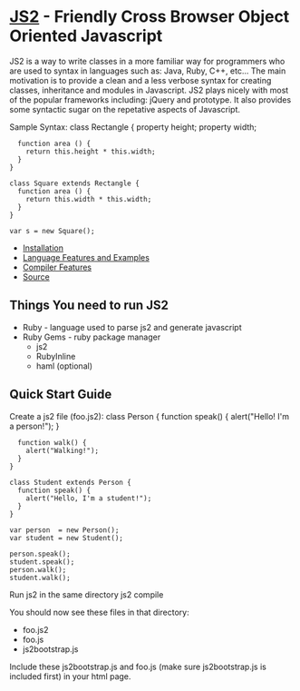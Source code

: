 [JS2](http://github.com/jeffsu/js2) - Friendly Cross Browser Object Oriented Javascript
=======================================================================================

JS2 is a way to write classes in a more familiar way for programmers who are used to syntax in languages such as: Java, Ruby, C++, etc...
The main motivation is to provide a clean and a less verbose syntax for creating classes, inheritance and modules in Javascript.  JS2 plays
nicely with most of the popular frameworks including: jQuery and prototype.  It also provides some syntactic sugar on the repetative aspects
of Javascript.

Sample Syntax:
    class Rectangle {
      property height;
      property width;
    
      function area () {
        return this.height * this.width;
      }
    }
    
    class Square extends Rectangle {
      function area () {
        return this.width * this.width;
      }
    }
    
    var s = new Square();

* [Installation](http://github.com/jeffsu/js2/blob/master/wiki/installation.md)
* [Language Features and Examples](http://github.com/jeffsu/js2/blob/master/wiki/features.md)
* [Compiler Features](http://github.com/jeffsu/js2/blob/master/wiki/compiler.md)
* [Source](http://github.com/jeffsu/js2)

Things You need to run JS2
--------------------------
* Ruby - language used to parse js2 and generate javascript
* Ruby Gems - ruby package manager
  * js2
  * RubyInline
  * haml (optional)

Quick Start Guide
-----------------
Create a js2 file (foo.js2):
    class Person {
      function speak() {
        alert("Hello! I'm a person!");
      }

      function walk() {
        alert("Walking!");
      }
    }

    class Student extends Person {
      function speak() {
        alert("Hello, I'm a student!");
      }
    }

    var person  = new Person();
    var student = new Student();

    person.speak();
    student.speak();
    person.walk();
    student.walk();

Run js2 in the same directory
    js2 compile

You should now see these files in that directory:
* foo.js2
* foo.js
* js2bootstrap.js

Include these js2bootstrap.js and foo.js (make sure js2bootstrap.js is included first) in your html page.
